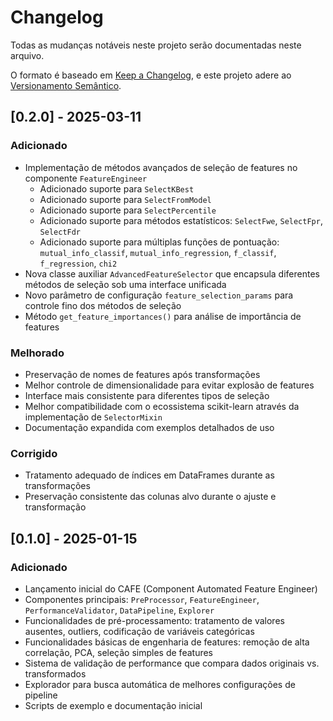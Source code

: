 # Changelog

Todas as mudanças notáveis neste projeto serão documentadas neste arquivo.

O formato é baseado em [Keep a Changelog](https://keepachangelog.com/pt-BR/1.0.0/),
e este projeto adere ao [Versionamento Semântico](https://semver.org/lang/pt-BR/spec/v2.0.0.html).

## [0.2.0] - 2025-03-11

### Adicionado
- Implementação de métodos avançados de seleção de features no componente `FeatureEngineer`
  - Adicionado suporte para `SelectKBest`
  - Adicionado suporte para `SelectFromModel`
  - Adicionado suporte para `SelectPercentile`
  - Adicionado suporte para métodos estatísticos: `SelectFwe`, `SelectFpr`, `SelectFdr`
  - Adicionado suporte para múltiplas funções de pontuação: `mutual_info_classif`, `mutual_info_regression`, `f_classif`, `f_regression`, `chi2`
- Nova classe auxiliar `AdvancedFeatureSelector` que encapsula diferentes métodos de seleção sob uma interface unificada
- Novo parâmetro de configuração `feature_selection_params` para controle fino dos métodos de seleção
- Método `get_feature_importances()` para análise de importância de features

### Melhorado
- Preservação de nomes de features após transformações
- Melhor controle de dimensionalidade para evitar explosão de features
- Interface mais consistente para diferentes tipos de seleção
- Melhor compatibilidade com o ecossistema scikit-learn através da implementação de `SelectorMixin`
- Documentação expandida com exemplos detalhados de uso

### Corrigido
- Tratamento adequado de índices em DataFrames durante as transformações
- Preservação consistente das colunas alvo durante o ajuste e transformação

## [0.1.0] - 2025-01-15

### Adicionado
- Lançamento inicial do CAFE (Component Automated Feature Engineer)
- Componentes principais: `PreProcessor`, `FeatureEngineer`, `PerformanceValidator`, `DataPipeline`, `Explorer`
- Funcionalidades de pré-processamento: tratamento de valores ausentes, outliers, codificação de variáveis categóricas
- Funcionalidades básicas de engenharia de features: remoção de alta correlação, PCA, seleção simples de features
- Sistema de validação de performance que compara dados originais vs. transformados
- Explorador para busca automática de melhores configurações de pipeline
- Scripts de exemplo e documentação inicial